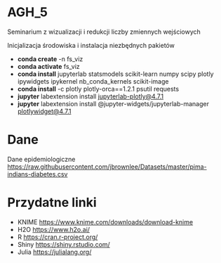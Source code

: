 # AGH_5
Seminarium z wizualizacji i redukcji liczby zmiennych wejściowych

Inicjalizacja środowiska i instalacja niezbędnych pakietów

- **conda create** -n fs_viz 
- **conda activate** fs_viz
- **conda install** jupyterlab statsmodels scikit-learn numpy scipy plotly ipywidgets ipykernel nb_conda_kernels scikit-image
- **conda install** -c plotly plotly-orca==1.2.1 psutil requests
- **jupyter** labextension install jupyterlab-plotly@4.7.1
- **jupyter** labextension install @jupyter-widgets/jupyterlab-manager plotlywidget@4.7.1

# Dane 
Dane epidemiologiczne 
https://raw.githubusercontent.com/jbrownlee/Datasets/master/pima-indians-diabetes.csv

# Przydatne linki
- KNIME https://www.knime.com/downloads/download-knime
- H2O https://www.h2o.ai/ 
- R https://cran.r-project.org/
- Shiny https://shiny.rstudio.com/
- Julia https://julialang.org/ 


